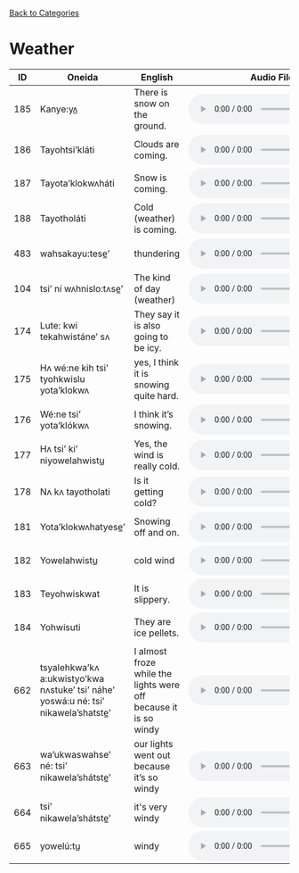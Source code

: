 [Back to Categories](../index.md)

# Weather

| ID | Oneida | English | Audio File |
|---|---|---|---|
| 185 | Kanye:yʌ̲ | There is snow on the ground. | <audio src="../audio/185.mp3" controls></audio> |
| 186 | Tayohtsi’kláti | Clouds are coming. | <audio src="../audio/186.mp3" controls></audio> |
| 187 | Tayota’klokwʌháti | Snow is coming. | <audio src="../audio/187.mp3" controls></audio> |
| 188 | Tayotholáti | Cold (weather) is coming. | <audio src="../audio/188.mp3" controls></audio> |
| 483 | wahsakayu:tese̲’ | thundering | <audio src="../audio/483.mp3" controls></audio> |
| 104 | tsi’ ní wʌhnislo:tʌse̲’ | The kind of day (weather) | <audio src="../audio/104.mp3" controls></audio> |
| 174 | Lute: kwi tekahwistáne’ sʌ | They say it is also going to be icy. | <audio src="../audio/174.mp3" controls></audio> |
| 175 | Hʌ wé:ne kih tsi’ tyohkwislu yota’klokwʌ | yes, I think it is snowing quite hard. | <audio src="../audio/175.mp3" controls></audio> |
| 176 | Wé:ne tsi’ yota’klókwʌ | I think it’s snowing. | <audio src="../audio/176.mp3" controls></audio> |
| 177 | Hʌ tsi’ ki’ niyowelahwistu̲ | Yes, the wind is really cold. | <audio src="../audio/177.mp3" controls></audio> |
| 178 | Nʌ kʌ tayotholati | Is it getting cold? | <audio src="../audio/178.mp3" controls></audio> |
| 181 | Yota’klokwʌhatyese̲’ | Snowing off and on. | <audio src="../audio/181.mp3" controls></audio> |
| 182 | Yowelahwistu̲ | cold wind | <audio src="../audio/182.mp3" controls></audio> |
| 183 | Teyohwiskwat | It is slippery. | <audio src="../audio/183.mp3" controls></audio> |
| 184 | Yohwisuti | They are ice pellets. | <audio src="../audio/184.mp3" controls></audio> |
| 662 | tsyalehkwa’kʌ a:ukwistyo’kwa nʌstuke’ tsi’ náhe’ yoswá:u né: tsi’ nikawela’shatste̲’ | I almost froze while the lights were off because it is so windy | <audio src="../audio/662.mp3" controls></audio> |
| 663 | wa’ukwaswahse’ né: tsi’ nikawela’shátste̲’ | our lights went out because it’s so windy | <audio src="../audio/663.mp3" controls></audio> |
| 664 | tsi’ nikawela’shátste̲’ | it's very windy | <audio src="../audio/664.mp3" controls></audio> |
| 665 | yowelú:tu̲ | windy | <audio src="../audio/665.mp3" controls></audio> |